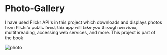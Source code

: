 # Photo-Gallery

I have used Flickr API's in this project which  downloads and displays photos from Flickr’s public feed, this app will take you through services, multithreading, accessing web services, and more.  This project is part of the book 


![photo](https://cloud.githubusercontent.com/assets/13104724/11788406/bb8b9a2c-a245-11e5-889b-dcd608cc3f57.png)
